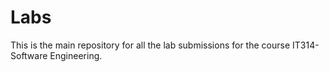 # Labs

This is the main repository for all the lab submissions for the course IT314-Software Engineering.
